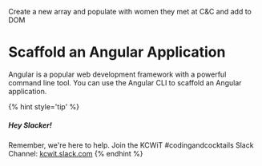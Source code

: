 Create a new array and populate with women they met at C&C and add to DOM

# Scaffold an Angular Application

Angular is a popular web development framework with a powerful command line tool. You can use the Angular CLI to scaffold an Angular application.

{% hint style='tip' %}
##### Hey Slacker!

Remember, we're here to help.
Join the KCWiT #codingandcocktails Slack Channel: [kcwit.slack.com](http://kcwit.slack.com)
{% endhint %}